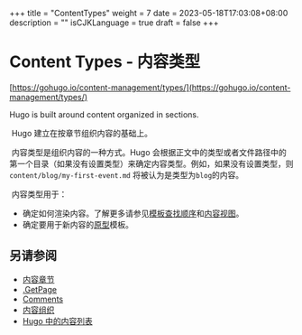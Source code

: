+++
title = "ContentTypes"
weight = 7
date = 2023-05-18T17:03:08+08:00
description = ""
isCJKLanguage = true
draft = false
+++

# Content Types - 内容类型 

[https://gohugo.io/content-management/types/](https://gohugo.io/content-management/types/)

Hugo is built around content organized in sections.

​	Hugo 建立在按章节组织内容的基础上。 

​	内容类型是组织内容的一种方式。Hugo 会根据正文中的类型或者文件路径中的第一个目录（如果没有设置类型）来确定内容类型。例如，如果没有设置类型，则 `content/blog/my-first-event.md` 将被认为是类型为`blog`的内容。

​	内容类型用于：

- 确定如何渲染内容。了解更多请参见[模板查找顺序](https://gohugo.io/templates/lookup-order/)和[内容视图](https://gohugo.io/templates/views)。 
- 确定要用于新内容的[原型](https://gohugo.io/content-management/archetypes/)模板。 

## 另请参阅 

- [内容章节](https://gohugo.io/content-management/sections/)
- [.GetPage](https://gohugo.io/functions/getpage/)
- [Comments](https://gohugo.io/content-management/comments/)
- [内容组织 ](https://gohugo.io/content-management/organization/)
- [Hugo 中的内容列表](https://gohugo.io/templates/lists/)

